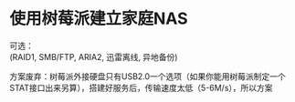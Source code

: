 # 使用树莓派建立家庭NAS

可选：  
  (RAID1, SMB/FTP, ARIA2, 迅雷离线, 异地备份)


方案废弃：树莓派外接硬盘只有USB2.0一个选项（如果你能用树莓派制定一个STAT接口出来另算），搭建好服务后，传输速度太低（5-6M/s），所以方案
